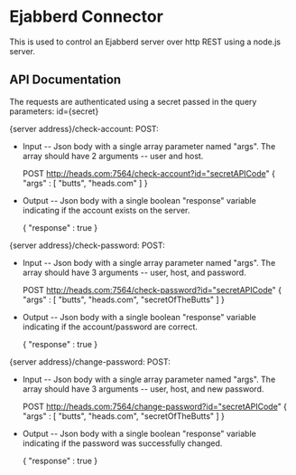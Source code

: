 # Ejabberd Connector 
This is used to control an Ejabberd server over http REST using a node.js server.


## API Documentation

The requests are authenticated using a secret passed in the query parameters:
	id={secret}

{server address}/check-account:
POST:
* Input -- Json body with a single array parameter named "args".  The array should have 2 arguments -- user and host.
 
	POST http://heads.com:7564/check-account?id="secretAPICode"
	{
		"args" : [
			"butts",
			"heads.com"
		]
	}

* Output -- Json body with a single boolean "response" variable indicating if the account exists on the server.

	{
		"response" : true
	}

{server address}/check-password:
POST:
* Input -- Json body with a single array parameter named "args".  The array should have 3 arguments -- user, host, and password.
	
	POST http://heads.com:7564/check-password?id="secretAPICode" 
	{
		"args" : [
			"butts",
			"heads.com",
			"secretOfTheButts"
		]
	}

* Output -- Json body with a single boolean "response" variable indicating if the account/password are correct.

	{
		"response" : true
	}

{server address}/change-password:
POST:
* Input -- Json body with a single array parameter named "args".  The array should have 3 arguments -- user, host, and new password.
 
	POST http://heads.com:7564/change-password?id="secretAPICode"
	{
		"args" : [
			"butts",
			"heads.com",
			"secretOfTheButts"
		]
	}
	
* Output -- Json body with a single boolean "response" variable indicating if the password was successfully changed.

	{
		"response" : true
	}
